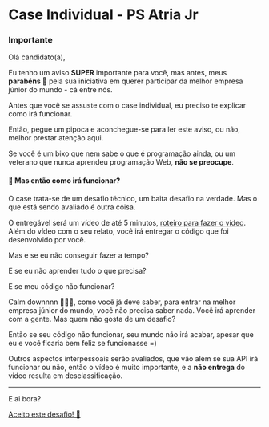 # Case Individual - PS Atria Jr

### Importante
<p>Olá candidato(a),</p>
<p>Eu tenho um aviso <strong>SUPER</strong> importante para você, mas antes, meus <strong>parabéns 🎉</strong> pela sua iniciativa em querer participar da melhor empresa júnior do mundo - cá entre nós.</p>
<p>Antes que você se assuste com o case individual, eu preciso te explicar como irá funcionar.</p>
<p>Então, pegue um pipoca e aconchegue-se para ler este aviso, ou não, melhor prestar atenção aqui.</p>
<p>Se você é um bixo que nem sabe o que é programação ainda, ou um veterano que nunca aprendeu programação Web, <strong>não se preocupe</strong>.</p>
<h4> 🤔 Mas então como irá funcionar?</h4>
<p>O case trata-se de um desafio técnico, um baita desafio na verdade. Mas o que está sendo avaliado é outra coisa.</p>
<p>O entregável será um vídeo de até 5 minutos, <a href="./instructions/roteiro.md">roteiro para fazer o vídeo</a>. Além do vídeo com o seu relato, você irá entregar o código que foi desenvolvido por você. </p>
<p>Mas e se eu não conseguir fazer a tempo?</p>
<p>E se eu não aprender tudo o que precisa?</p>
<p>E se meu código não funcionar? </p>
<p>Calm downnnn 💆🏻‍♀️, como você já deve saber, para entrar na melhor empresa júnior do mundo, você não precisa saber nada. Você irá aprender com a gente. Mas quem não gosta de um desafio?</p>
<p>Então se seu código não funcionar, seu mundo não irá acabar, apesar que eu e você ficaria bem feliz se funcionasse =)</p>
<p>Outros aspectos interpessoais serão avaliados, que vão além se sua API irá funcionar ou não, então o vídeo é muito importante, e a <strong>não entrega</strong> do vídeo resulta em desclassificação.</p>

---

<p>E ai bora?</p>
<p><a href="./instructions/desafio.md">Aceito este desafio! 🚀</a></p>
